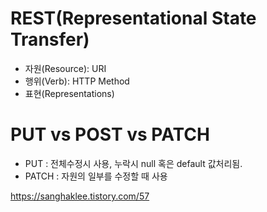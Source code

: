 # REST(Representational State Transfer)
- 자원(Resource): URI
- 행위(Verb): HTTP Method
- 표현(Representations)

# PUT vs POST vs PATCH
- PUT : 전체수정시 사용, 누락시 null 혹은 default 값처리됨.
- PATCH : 자원의 일부를 수정할 때 사용


https://sanghaklee.tistory.com/57
